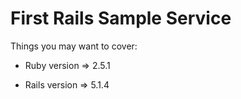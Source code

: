 # First Rails Sample Service 

Things you may want to cover:

* Ruby version => 2.5.1

* Rails version => 5.1.4
